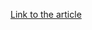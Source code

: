 [Link to the article](https://trendmicro.com/en_us/research/20/l/overview-of-recent-sunburst-targeted-attacks.html)
